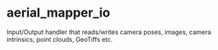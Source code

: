 # aerial_mapper_io
Input/Output handler that reads/writes camera poses, images, camera intrinsics, point clouds, GeoTiffs etc.
